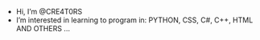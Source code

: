 - Hi, I’m @CRE4T0RS
- I’m interested in learning to program in: PYTHON, CSS, C#, C++, HTML AND OTHERS ...

<!---
--->
